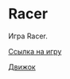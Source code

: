 ﻿# Racer
 
 Игра Racer.
 
 
  [Ссылка на игру](https://javarush.ru/projects/apps/193335)
  
  
  [Движок](https://github.com/mir9635/lib)
